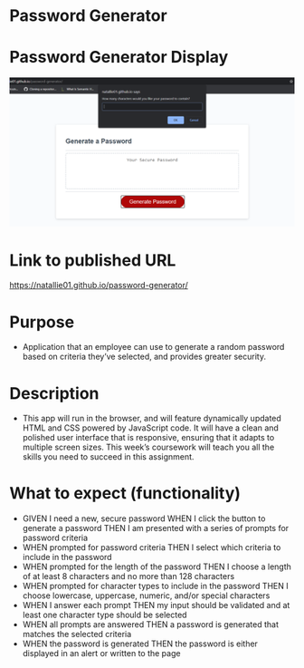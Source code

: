 # Password Generator
# Password Generator Display
<img src="./assets/images/pwgen.png" width="600"/>

# Link to published URL
 https://natallie01.github.io/password-generator/
 
# Purpose 
* Application that an employee can use to generate a random password based on criteria they’ve selected, and provides greater security.

# Description 
*  This app will run in the browser, and will feature dynamically updated HTML and CSS powered by JavaScript code. It will have a clean and polished user interface that is responsive, ensuring that it adapts to multiple screen sizes. This week’s coursework will teach you all the skills you need to succeed in this assignment.

# What to expect (functionality)
* GIVEN I need a new, secure password
WHEN I click the button to generate a password
THEN I am presented with a series of prompts for password criteria
* WHEN prompted for password criteria
THEN I select which criteria to include in the password
* WHEN prompted for the length of the password
THEN I choose a length of at least 8 characters and no more than 128 characters
* WHEN prompted for character types to include in the password
THEN I choose lowercase, uppercase, numeric, and/or special characters
* WHEN I answer each prompt
THEN my input should be validated and at least one character type should be selected
* WHEN all prompts are answered
THEN a password is generated that matches the selected criteria
* WHEN the password is generated
THEN the password is either displayed in an alert or written to the page